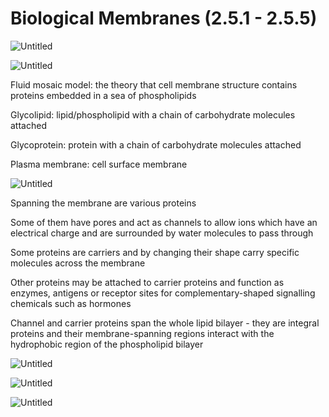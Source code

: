 # Biological Membranes (2.5.1 - 2.5.5)

![Untitled](Biological%20Membranes%20(2%205%201%20-%202%205%205)%203b14f7432fb24e919aa90865839060db/Untitled.png)

![Untitled](Biological%20Membranes%20(2%205%201%20-%202%205%205)%203b14f7432fb24e919aa90865839060db/Untitled%201.png)

Fluid mosaic model: the theory that cell membrane structure contains proteins embedded in a sea of phospholipids

Glycolipid: lipid/phospholipid with a chain of carbohydrate molecules attached

Glycoprotein: protein with a chain of carbohydrate molecules attached

Plasma membrane: cell surface membrane

![Untitled](Biological%20Membranes%20(2%205%201%20-%202%205%205)%203b14f7432fb24e919aa90865839060db/Untitled%202.png)

Spanning the membrane are various proteins

Some of them have pores and act as channels to allow ions which have an electrical charge and are surrounded by water molecules to pass through

Some proteins are carriers and by changing their shape carry specific molecules across the membrane

Other proteins may be attached to carrier proteins and function as enzymes, antigens or receptor sites for complementary-shaped signalling chemicals such as hormones

Channel and carrier proteins span the whole lipid bilayer - they are integral proteins and their membrane-spanning regions interact with the hydrophobic region of the phospholipid bilayer

![Untitled](Biological%20Membranes%20(2%205%201%20-%202%205%205)%203b14f7432fb24e919aa90865839060db/Untitled%203.png)

![Untitled](Biological%20Membranes%20(2%205%201%20-%202%205%205)%203b14f7432fb24e919aa90865839060db/Untitled%204.png)

![Untitled](Biological%20Membranes%20(2%205%201%20-%202%205%205)%203b14f7432fb24e919aa90865839060db/Untitled%205.png)